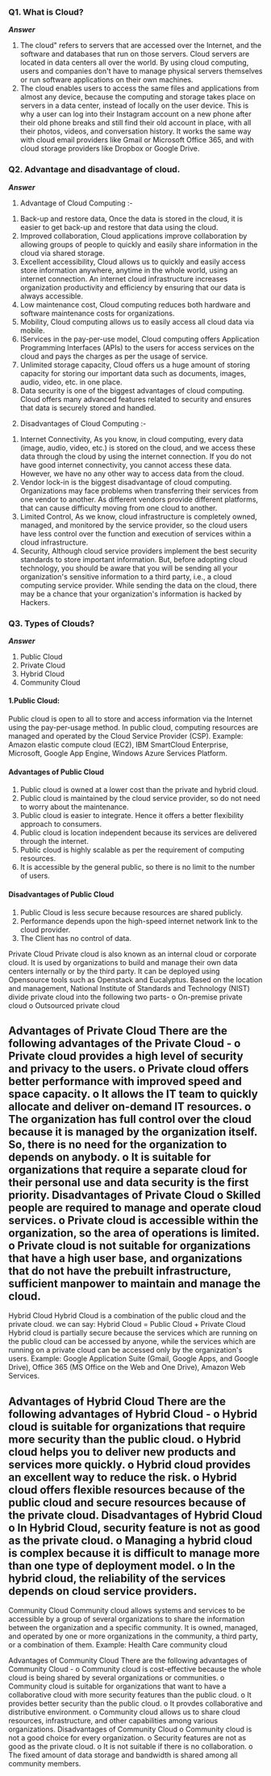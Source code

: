 ### Q1. What is Cloud?
***Answer***
1. The cloud" refers to servers that are accessed over the Internet, and the software and databases that run on those servers. Cloud servers are located in data centers all over the world. By using cloud computing, users and companies don't have to manage physical servers themselves or run software applications on their own machines.
2. The cloud enables users to access the same files and applications from almost any device, because the computing and storage takes place on servers in a data center, instead of locally on the user device. This is why a user can log into their Instagram account on a new phone after their old phone breaks and still find their old account in place, with all their photos, videos, and conversation history. It works the same way with cloud email providers like Gmail or Microsoft Office 365, and with cloud storage providers like Dropbox or Google Drive.

### Q2. Advantage and disadvantage of cloud.
***Answer***
1. Advantage of Cloud Computing :- 
1) Back-up and restore data, Once the data is stored in the cloud, it is easier to get back-up and restore that data using the cloud. 
2) Improved collaboration, Cloud applications improve collaboration by allowing groups of people to quickly and easily share information in the cloud via shared storage.
3) Excellent accessibility, Cloud allows us to quickly and easily access store information anywhere, anytime in the whole world, using an internet connection. An internet cloud infrastructure increases organization productivity and efficiency by ensuring that our data is always accessible.
4) Low maintenance cost, Cloud computing reduces both hardware and software maintenance costs for organizations.
5) Mobility, Cloud computing allows us to easily access all cloud data via mobile.
6) IServices in the pay-per-use model, Cloud computing offers Application Programming Interfaces (APIs) to the users for access services on the cloud and pays the charges as per the usage of service.
7) Unlimited storage capacity, Cloud offers us a huge amount of storing capacity for storing our important data such as documents, images, audio, video, etc. in one place.
8) Data security is one of the biggest advantages of cloud computing. Cloud offers many advanced features related to security and ensures that data is securely stored and handled.
2. Disadvantages of Cloud Computing :-
1) Internet Connectivity, As you know, in cloud computing, every data (image, audio, video, etc.) is stored on the cloud, and we access these data through the cloud by using the internet connection. If you do not have good internet connectivity, you cannot access these data. However, we have no any other way to access data from the cloud.
2) Vendor lock-in is the biggest disadvantage of cloud computing. Organizations may face problems when transferring their services from one vendor to another. As different vendors provide different platforms, that can cause difficulty moving from one cloud to another.
3) Limited Control, As we know, cloud infrastructure is completely owned, managed, and monitored by the service provider, so the cloud users have less control over the function and execution of services within a cloud infrastructure.
4) Security, Although cloud service providers implement the best security standards to store important information. But, before adopting cloud technology, you should be aware that you will be sending all your organization's sensitive information to a third party, i.e., a cloud computing service provider. While sending the data on the cloud, there may be a chance that your organization's information is hacked by Hackers.

### Q3. Types of Clouds?
***Answer***
1. Public Cloud
2. Private Cloud
3. Hybrid Cloud
4. Community Cloud

#### 1.Public Cloud:
Public cloud is open to all to store and access information via the Internet using the pay-per-usage method.
In public cloud, computing resources are managed and operated by the Cloud Service Provider (CSP).
Example: Amazon elastic compute cloud (EC2), IBM SmartCloud Enterprise, Microsoft, Google App Engine, Windows Azure Services Platform.

#### Advantages of Public Cloud
1. Public cloud is owned at a lower cost than the private and hybrid cloud.
2. Public cloud is maintained by the cloud service provider, so do not need to worry about the maintenance.
3. Public cloud is easier to integrate. Hence it offers a better flexibility approach to consumers.
4. Public cloud is location independent because its services are delivered through the internet.
5. Public cloud is highly scalable as per the requirement of computing resources.
6. It is accessible by the general public, so there is no limit to the number of users.
#### Disadvantages of Public Cloud
1. Public Cloud is less secure because resources are shared publicly.
2. Performance depends upon the high-speed internet network link to the cloud provider.
3. The Client has no control of data.

Private Cloud
Private cloud is also known as an internal cloud or corporate cloud. It is used by organizations to build and manage their own data centers internally or by the third party. It can be deployed using Opensource tools such as Openstack and Eucalyptus.
Based on the location and management, National Institute of Standards and Technology (NIST) divide private cloud into the following two parts-
o	On-premise private cloud
o	Outsourced private cloud

Advantages of Private Cloud
There are the following advantages of the Private Cloud -
o	Private cloud provides a high level of security and privacy to the users.
o	Private cloud offers better performance with improved speed and space capacity.
o	It allows the IT team to quickly allocate and deliver on-demand IT resources.
o	The organization has full control over the cloud because it is managed by the organization itself. So, there is no need for the organization to depends on anybody.
o	It is suitable for organizations that require a separate cloud for their personal use and data security is the first priority.
Disadvantages of Private Cloud
o	Skilled people are required to manage and operate cloud services.
o	Private cloud is accessible within the organization, so the area of operations is limited.
o	Private cloud is not suitable for organizations that have a high user base, and organizations that do not have the prebuilt infrastructure, sufficient manpower to maintain and manage the cloud. 
-------------------------------------------------------
Hybrid Cloud
Hybrid Cloud is a combination of the public cloud and the private cloud. we can say:
Hybrid Cloud = Public Cloud + Private Cloud
Hybrid cloud is partially secure because the services which are running on the public cloud can be accessed by anyone, while the services which are running on a private cloud can be accessed only by the organization's users.
Example: Google Application Suite (Gmail, Google Apps, and Google Drive), Office 365 (MS Office on the Web and One Drive), Amazon Web Services.

Advantages of Hybrid Cloud
There are the following advantages of Hybrid Cloud -
o	Hybrid cloud is suitable for organizations that require more security than the public cloud.
o	Hybrid cloud helps you to deliver new products and services more quickly.
o	Hybrid cloud provides an excellent way to reduce the risk.
o	Hybrid cloud offers flexible resources because of the public cloud and secure resources because of the private cloud.
Disadvantages of Hybrid Cloud
o	In Hybrid Cloud, security feature is not as good as the private cloud.
o	Managing a hybrid cloud is complex because it is difficult to manage more than one type of deployment model.
o	In the hybrid cloud, the reliability of the services depends on cloud service providers.
-------------------------------------------------------------
Community Cloud
Community cloud allows systems and services to be accessible by a group of several organizations to share the information between the organization and a specific community. It is owned, managed, and operated by one or more organizations in the community, a third party, or a combination of them.
Example: Health Care community cloud

Advantages of Community Cloud
There are the following advantages of Community Cloud -
o	Community cloud is cost-effective because the whole cloud is being shared by several organizations or communities.
o	Community cloud is suitable for organizations that want to have a collaborative cloud with more security features than the public cloud.
o	It provides better security than the public cloud.
o	It provdes collaborative and distributive environment.
o	Community cloud allows us to share cloud resources, infrastructure, and other capabilities among various organizations.
Disadvantages of Community Cloud
o	Community cloud is not a good choice for every organization.
o	Security features are not as good as the private cloud.
o	It is not suitable if there is no collaboration.
o	The fixed amount of data storage and bandwidth is shared among all community members. 
